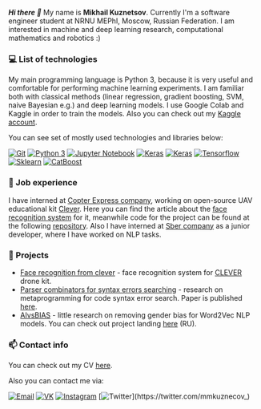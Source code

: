 ***Hi there 👋*** My name is **Mikhail Kuznetsov**. Currently I'm a software engineer student at NRNU MEPhI, Moscow, Russian Federation. I am interested in machine and deep learning research, computational mathematics and robotics :)

### :computer: List of technologies

My main programming language is Python 3, because it is very useful and comfortable for performing machine learning experiments. I am familiar both with classical methods (linear regression, gradient boosting, SVM, naive Bayesian e.g.) and deep learning models. I use Google Colab and Kaggle in order to train the models. Also you can check out my [Kaggle account](https://www.kaggle.com/mmkuznecov).

You can see set of mostly used technologies and libraries below:

[![Git](https://img.shields.io/badge/-Git-F05032?logo=Git&logoColor=white)]()
[![Python 3](https://img.shields.io/badge/-Python-3776AB?logo=python&logoColor=white)]()
[![Jupyter Notebook](https://img.shields.io/badge/-Jupyter%20Notebook-F37626?logo=jupyter&logoColor=white)]()
[![Keras](https://img.shields.io/badge/-Keras-D00000?logo=Keras&logoColor=white)]()
[![Keras](https://img.shields.io/badge/-Pytorch-D00000?logo=pytorch&logoColor=white)]()
[![Tensorflow](https://img.shields.io/badge/-Tensorflow-0000?logo=Tensorflow&color=orange&logoColor=white)]()
[![Sklearn](https://img.shields.io/badge/-Sklearn-0000?logo=Scikit-learn&logoColor=white)]()
[![CatBoost](https://img.shields.io/badge/-CatBoost-0000?&logo=&color=yellow&logoColor=white)]()

### :construction_worker: Job experience

I have interned at [Copter Express company](https://coex.tech), working on open-source UAV educational kit [Clever](https://github.com/CopterExpress/clover). Here you can find the article about the [face recognition system](https://clover.coex.tech/en/face_recognition.html) for it, meanwhile code for the project can be found at the following [repository](https://github.com/mmkuznecov/face_recognition_from_clever). Also I have interned at [Sber company](https://github.com/Sberbank-Technology) as a junior developer, where I have worked on NLP tasks.

### :rocket: Projects

* [Face recognition from clever](https://github.com/mmkuznecov/face_recognition_from_clever) - face recognition system for [CLEVER](https://github.com/CopterExpress/clover) drone kit.
* [Parser combinators for syntax errors searching](https://github.com/mmkuznecov/Parser_combinators_for_syntax_errors_searching) - research on metaprogramming for code syntax error search. Paper is published [here](https://ieeexplore.ieee.org/document/9396311).
* [AIvsBIAS](https://github.com/mmkuznecov/AIvsBIAS) - little research on removing gender bias for Word2Vec NLP models. You can check out project landing [here](https://aivsbias.feather.cloudns.cl/) (RU).

### :mailbox: Contact info

You can check out my CV [here](https://drive.google.com/file/d/1rCFmM6vyAihV78DO01VnQkDCVffBo83C/view?usp=sharing).

Also you can contact me via:

[![Email](https://img.shields.io/badge/-Email-de4343?logo=Gmail&logoColor=white&link=mailto:mmkuznecov2002@gmail.com)](mailto:mmkuznecov2002@gmail.com)
[![VK](https://img.shields.io/badge/-VK-4680C2?logo=vk&logoColor=white&link=https://vk.com/mmkuznecov)](https://vk.com/mmkuznecov)
[![Instagram](https://img.shields.io/badge/-Instagram-000?logo=Instagram&logoColor=white&link=https://www.instagram.com/moisha_daily/)](https://www.instagram.com/moisha_daily/)
[![Twitter](http://img.shields.io/badge/-Twitter-0000?logo=Twitter&color=00acee&logoColor=white&link=https://twitter.com/mmkuznecov_)](https://twitter.com/mmkuznecov_)

